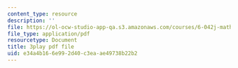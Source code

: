```yaml
---
content_type: resource
description: ''
file: https://ol-ocw-studio-app-qa.s3.amazonaws.com/courses/6-042j-mathematics-for-computer-science-spring-2015/e34a4b166e992d40c3eaae49738b22b2_-yo3YxfY47g.pdf
file_type: application/pdf
resourcetype: Document
title: 3play pdf file
uid: e34a4b16-6e99-2d40-c3ea-ae49738b22b2
---
```


